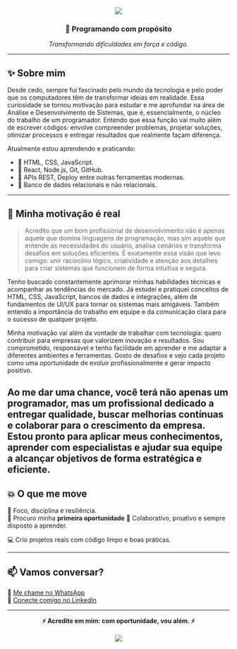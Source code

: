 <!-- Cabeçalho com fundo e destaque -->
<div align="center">
  <img src="https://capsule-render.vercel.app/api?type=waving&color=0:007ACC,100:1DB954&height=200&section=header&text=Alexsandro%20Oliveira&fontSize=40&fontColor=ffffff" />
</div>

<h3 align="center">🚀 Programando com propósito</h3>
<p align="center"><em>Transformando dificuldades em força e código.</em></p>

---

## ✨ Sobre mim

Desde cedo, sempre fui fascinado pelo mundo da tecnologia e pelo poder que os computadores têm de transformar ideias em realidade. Essa curiosidade se tornou motivação para estudar e me aprofundar na área de Análise e Desenvolvimento de Sistemas, que é, essencialmente, o núcleo do trabalho de um programador. Entendo que essa função vai muito além de escrever códigos: envolve compreender problemas, projetar soluções, otimizar processos e entregar resultados que realmente façam diferença.

Atualmente estou aprendendo e praticando:

- 🔹 HTML, CSS, JavaScript.
- 🔹 React, Node.js, Git, GitHub.
- 🔹 APIs REST, Deploy entre outras ferramentas modernas.
- 🔹 Banco de dados relacionais e não relacionais.
---

## 🧭 Minha motivação é real

> Acredito que um bom profissional de desenvolvimento não é apenas aquele que domina linguagens de programação, mas sim aquele que entende as necessidades do usuário, analisa cenários e transforma desafios em soluções eficientes. É exatamente essa visão que levo comigo: unir raciocínio lógico, criatividade e atenção aos detalhes para criar sistemas que funcionem de forma intuitiva e segura.

Tenho buscado constantemente aprimorar minhas habilidades técnicas e acompanhar as tendências do mercado. Já estudei e pratiquei conceitos de HTML, CSS, JavaScript, bancos de dados e integrações, além de fundamentos de UI/UX para tornar os sistemas mais amigáveis. Também entendo a importância do trabalho em equipe e da comunicação clara para o sucesso de qualquer projeto.

Minha motivação vai além da vontade de trabalhar com tecnologia: quero contribuir para empresas que valorizem inovação e resultados. Sou comprometido, responsável e tenho facilidade em aprender e me adaptar a diferentes ambientes e ferramentas. Gosto de desafios e vejo cada projeto como uma oportunidade de evoluir profissionalmente e gerar impacto positivo.

Ao me dar uma chance, você terá não apenas um programador, mas um profissional dedicado a entregar qualidade, buscar melhorias contínuas e colaborar para o crescimento da empresa. Estou pronto para aplicar meus conhecimentos, aprender com especialistas e ajudar sua equipe a alcançar objetivos de forma estratégica e eficiente.
---

## 💥 O que me move

🔎 Foco, disciplina e resiliência.  
🎯 Procuro minha **primeira oportunidade** 
🤝 Colaborativo, proativo e sempre disposto a aprender.

💻 Crio projetos reais com código limpo e boas práticas.

---

## 📫 Vamos conversar?

📱 [Me chame no WhatsApp](https://wa.me/5515996822022)  
🔗 [Conecte comigo no LinkedIn](https://www.linkedin.com/in/alexsandro-aparecido-de-oliveira)

---

<div align="center">
  <strong>⚡ Acredite em mim: com oportunidade, vou além. ⚡</strong>
</div>

<br>

<div align="center">
  <img src="https://capsule-render.vercel.app/api?type=waving&color=1DB954&height=150&section=footer"/>
</div>
